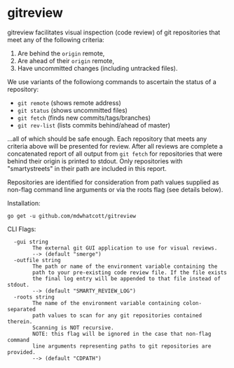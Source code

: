 # gitreview

gitreview facilitates visual inspection (code review) of git
repositories that meet any of the following criteria:

1. Are behind the `origin` remote,
2. Are ahead of their `origin` remote,
3. Have uncommitted changes (including untracked files).

We use variants of the followiong commands to ascertain the
status of a repository:

- `git remote`    (shows remote address)
- `git status`    (shows uncommitted files)
- `git fetch`     (finds new commits/tags/branches)
- `git rev-list`  (lists commits behind/ahead of master)

...all of which should be safe enough. Each repository
that meets any criteria above will be presented for review.
After all reviews are complete a concatenated report of all
output from `git fetch` for repositories that were behind
their origin is printed to stdout. Only repositories with
"smartystreets" in their path are included in this report.

Repositories are identified for consideration from path values
supplied as non-flag command line arguments or via the roots
flag (see details below).

Installation:

    go get -u github.com/mdwhatcott/gitreview

CLI Flags:


```
  -gui string
    	The external git GUI application to use for visual reviews.
    	--> (default "smerge")
  -outfile string
    	The path or name of the environment variable containing the
    	path to your pre-existing code review file. If the file exists
    	the final log entry will be appended to that file instead of stdout.
    	--> (default "SMARTY_REVIEW_LOG")
  -roots string
    	The name of the environment variable containing colon-separated
    	path values to scan for any git repositories contained therein.
    	Scanning is NOT recursive.
    	NOTE: this flag will be ignored in the case that non-flag command
    	line arguments representing paths to git repositories are provided.
    	--> (default "CDPATH")
```
